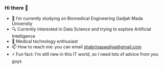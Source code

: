 ### Hi there 👋

- 🔭 I’m currently studying on Biomedical Engineering Gadjah Mada University
- 🔍 Currently interested in Data Science and trying to explore Artificial Intelligence
- 🌱 Medical technology enthusiast
- 📫 How to reach me: you can email shabrinaawaliya@gmail.com
- ⚡ Fun fact: I'm still new in this IT world, so I need lots of advice from you guys
